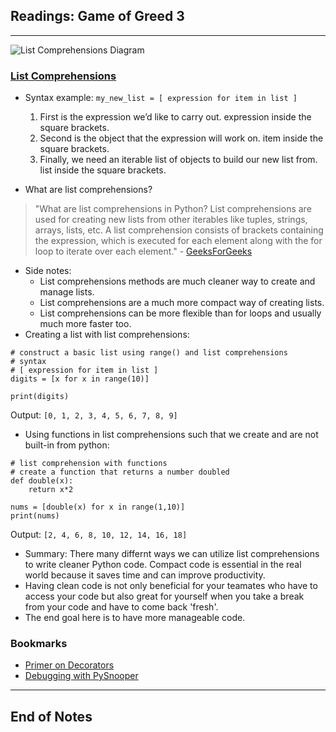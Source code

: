 ## Readings: Game of Greed 3
***
![List Comprehensions Diagram](https://www.freecodecamp.org/news/content/images/2021/07/list-comprehension-1.png)

### [List Comprehensions](https://www.pythonforbeginners.com/basics/list-comprehensions-in-python)

- Syntax example:
`my_new_list = [ expression for item in list ]`
  1. First is the expression we’d like to carry out. expression inside the square brackets.
  2. Second is the object that the expression will work on. item inside the square brackets.
  3. Finally, we need an iterable list of objects to build our new list from. list inside the square brackets.

- What are list comprehensions?
> "What are list comprehensions in Python?
List comprehensions are used for creating new lists from other iterables like tuples, strings, arrays, lists, etc. A list comprehension consists of brackets containing the expression, which is executed for each element along with the for loop to iterate over each element." - [GeeksForGeeks](https://www.geeksforgeeks.org/python-list-comprehension/)
- Side notes:
  * List comprehensions methods are much cleaner way to create and manage lists.
  * List comprehensions are a much more compact way of creating lists.
  * List comprehensions can be more flexible than for loops and usually much more faster too.
- Creating a list with list comprehensions:
```
# construct a basic list using range() and list comprehensions
# syntax
# [ expression for item in list ]
digits = [x for x in range(10)]

print(digits)
```
Output: `[0, 1, 2, 3, 4, 5, 6, 7, 8, 9]`

- Using functions in list comprehensions such that we create and are not built-in from python:
```
# list comprehension with functions
# create a function that returns a number doubled
def double(x):
    return x*2

nums = [double(x) for x in range(1,10)]
print(nums)
```
Output: `[2, 4, 6, 8, 10, 12, 14, 16, 18]`

- Summary: There many differnt ways we can utilize list comprehensions to write cleaner Python code. Compact code is essential in the real world because it saves time and can improve productivity.
- Having clean code is not only beneficial for your teamates who have to access your code but also great for yourself when you take a break from your code and have to come back 'fresh'.
- The end goal here is to have more manageable code.

### Bookmarks
- [Primer on Decorators](https://realpython.com/primer-on-python-decorators/)
- [Debugging with PySnooper](https://www.pythonpodcast.com/pysnooper-python-debugging-episode-241/)
***
 ## End of Notes
